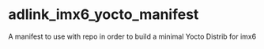 # adlink_imx6_yocto_manifest
A manifest to use with repo in order to build a minimal Yocto Distrib for imx6
